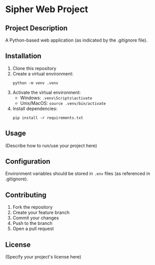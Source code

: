 # Sipher Web Project

## Project Description
A Python-based web application (as indicated by the .gitignore file).

## Installation
1. Clone this repository
2. Create a virtual environment:
   ```
   python -m venv .venv
   ```
3. Activate the virtual environment:
   - Windows: `.venv\Scripts\activate`
   - Unix/MacOS: `source .venv/bin/activate`
4. Install dependencies:
   ```
   pip install -r requirements.txt
   ```

## Usage
(Describe how to run/use your project here)

## Configuration
Environment variables should be stored in `.env` files (as referenced in .gitignore).

## Contributing
1. Fork the repository
2. Create your feature branch
3. Commit your changes
4. Push to the branch
5. Open a pull request

## License
(Specify your project's license here)